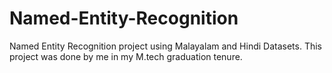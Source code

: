 # Named-Entity-Recognition
Named Entity Recognition project using Malayalam and Hindi Datasets.
This project was done by me in my M.tech graduation tenure.
